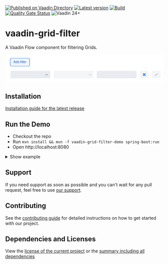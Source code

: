 [![Published on Vaadin Directory](https://img.shields.io/badge/Vaadin%20Directory-published-00b4f0?logo=vaadin)](https://vaadin.com/directory/component/vaadin-grid-filter)
[![Latest version](https://img.shields.io/maven-central/v/software.xdev/vaadin-grid-filter?logo=apache%20maven)](https://mvnrepository.com/artifact/software.xdev/vaadin-grid-filter)
[![Build](https://img.shields.io/github/actions/workflow/status/xdev-software/vaadin-grid-filter/check-build.yml?branch=develop)](https://github.com/xdev-software/vaadin-grid-filter/actions/workflows/check-build.yml?query=branch%3Adevelop)
[![Quality Gate Status](https://sonarcloud.io/api/project_badges/measure?project=xdev-software_vaadin-grid-filter&metric=alert_status)](https://sonarcloud.io/dashboard?id=xdev-software_vaadin-grid-filter)
![Vaadin 24+](https://img.shields.io/badge/Vaadin%20Platform/Flow-24+-00b4f0)

# vaadin-grid-filter

A Vaadin Flow component for filtering Grids.

![demo](assets/demo.png)


## Installation
[Installation guide for the latest release](https://github.com/xdev-software/vaadin-grid-filter/releases/latest#Installation)

## Run the Demo
* Checkout the repo
* Run ``mvn install && mvn -f vaadin-grid-filter-demo spring-boot:run``
* Open http://localhost:8080

<details>
  <summary>Show example</summary>
  
  ![demo](assets/demo.avif)
</details>

## Support
If you need support as soon as possible and you can't wait for any pull request, feel free to use [our support](https://xdev.software/en/services/support).

## Contributing
See the [contributing guide](./CONTRIBUTING.md) for detailed instructions on how to get started with our project.

## Dependencies and Licenses
View the [license of the current project](LICENSE) or the [summary including all dependencies](https://xdev-software.github.io/vaadin-grid-filter/dependencies)
